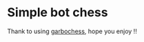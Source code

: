 # Simple bot chess
Thank to using [garbochess](https://github.com/glinscott/Garbochess-JS), hope you enjoy !!
